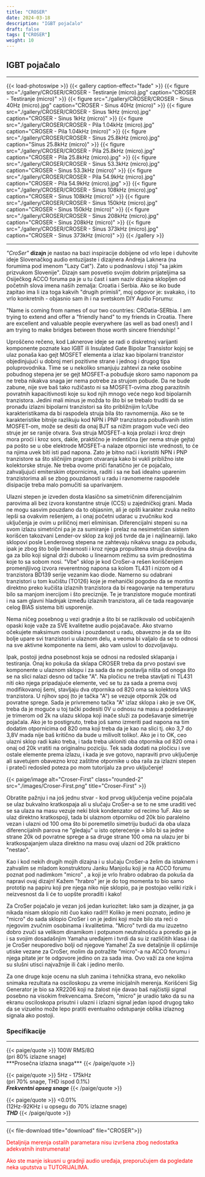 ```yaml
---
title: "CROSER"
date: 2024-03-18
description: "IGBT pojačalo"
draft: false
tags: ["CROSER"]
weight: 10
---
```

## IGBT pojačalo

<hr>
{{< load-photoswipe >}}
{{< gallery caption-effect="fade" >}}
  {{< figure src="./gallery/CROSER/CROSER - Testiranje (micro).jpg" caption="CROSER - Testiranje (micro)" >}}
  {{< figure src="./gallery/CROSER/CROSER - Sinus 40Hz (micro).jpg" caption="CROSER - Sinus 40Hz (micro)" >}}
  {{< figure src="./gallery/CROSER/CROSER - Sinus 1kHz (micro).jpg" caption="CROSER - Sinus 1kHz (micro)" >}}
  {{< figure src="./gallery/CROSER/CROSER - Pila 1.04kHz (micro).jpg" caption="CROSER - Pila 1.04kHz (micro)" >}}
  {{< figure src="./gallery/CROSER/CROSER - Sinus 25.8kHz (micro).jpg" caption="Sinus 25.8kHz (micro)" >}}
  {{< figure src="./gallery/CROSER/CROSER - Pila 25.8kHz (micro).jpg" caption="CROSER - Pila 25.8kHz (micro).jpg" >}}
  {{< figure src="./gallery/CROSER/CROSER - Sinus 53.3kHz (micro).jpg" caption="CROSER - Sinus 53.3kHz (micro)" >}}
  {{< figure src="./gallery/CROSER/CROSER - Pila 54.9kHz (micro).jpg" caption="CROSER - Pila 54.9kHz (micro).jpg" >}}
  {{< figure src="./gallery/CROSER/CROSER - Sinus 108kHz (micro).jpg" caption="CROSER - Sinus 108kHz (micro)" >}}
  {{< figure src="./gallery/CROSER/CROSER - Sinus 150kHz (micro).jpg" caption="CROSER - Sinus 150kHz (micro)" >}}
  {{< figure src="./gallery/CROSER/CROSER - Sinus 208kHz (micro).jpg" caption="CROSER - Sinus 208kHz (micro)" >}}
  {{< figure src="./gallery/CROSER/CROSER - Sinus 373kHz (micro).jpg" caption="CROSER - Sinus 373kHz (micro)" >}}
{{< /gallery >}}
<hr>

*"CroSer"* **dizajn** je nastao na bazi inspiracije dobijene od vrlo lepe i duhovite ideje Slovenačkog audio entuzijaste i dizajnera Andreja Laknera (na forumima pod imenom "Lazy Cat"). Zato u podnaslovu i stoji "sa jakim prizvukom Slovenije". Dizajn sam posvetio svojim dobrim prijateljima sa Osiječkog ACCO foruma pa je u tu čast i sam naziv dizajna sklopljen od početnih slova imena naših zemalja: Croatia i Serbia. Ako se iko bude zapitao ima li iza toga kakvih "drugih primisli", moj odgovor je: svakako, i to vrlo konkretnih - objasnio sam ih i na svetskom DIY Audio Forumu:

"Name is coming from names of our two countries: CROatia-SERbia. I am trying to extend and offer a "friendly hand" to my friends in Croatia. There are excellent and valuable people everywhere (as well as bad ones!) and I am trying to make bridges between those worth sincere friendship! "

Uproščeno rečeno, kod Laknerove ideje se radi o diskretnoj varijanti komponente poznate kao IGBT ili Insulated Gate Bipolar Transistor kojoj se ulaz ponaša kao gejt MOSFET elementa a izlaz kao bipolarni tranzistor objedinjujući u dobroj meri pozitivne strane i jednog i drugog tipa poluprovodnika. Time se u nekoliko smanjuju zahtevi za neke osobine pobudnog stepena jer se gejt MOSFET-a pobuđuje skoro samo naponom pa ne treba nikakva snaga jer nema potrebe za strujom pobude. Da ne bude zabune, nije sve baš tako ružičasto ni sa MOSFET-ovima zbog parazitnih povratnih kapacitivnosti koje su kod njih mnogo veće nego kod bipolarnih tranzistora. Jedini mali minus je možda to što bi se trebalo truditi da se pronađu izlazni bipolarni tranzistori sa što približnijim Ic/Ube karakteristikama da bi raspodela struja bila što ravnomernija. Ako se te karakteristike bitnije razlikuju kod NPN i PNP tranzistora pobuđivanih istim MOSFET-om, može se desiti da onaj BJT sa nižim pragom vuče veći deo struje jer se ranije otvara. Sva struja MOSFET-a koja prolazi i kroz drejn mora proći i kroz sors, dakle, praktično je indentična (jer nema struje gejta) pa pošto se u obe elektrode MOSFET-a nalaze otpornici iste vrednosti, to će na njima uvek biti isti pad napona. Zato je bitno naći i koristiti NPN i PNP tranzistore sa što sličnijim pragom otvaranja kako bi vukli približno iste kolektorske struje. Ne treba ovome priči fanatično jer će pojačalo, zahvaljujući emiterskim otpornicima, raditi i sa ne baš idealno uparenim tranzistorima ali se zbog pouzdanosti u radu i ravnomerne raspodele disipacije treba malo pomučiti sa uparivanjem.

Ulazni stepen je izveden dosta klasično sa simetričnim diferencijalnim parovima ali bez izvora konstantne struje (CCS) u zajedničkoj grani. Mada ne mogu sasvim pouzdano da to objasnim, ali je opšti karakter zvuka nešto lepši sa ovakvim rešenjem, a i onaj početni udarac u zvučniku kod uključenja je ovim u priličnoj meri eliminisan. Diferencijalni stepeni su na svom izlazu simetrični pa je za sumiranje i prelaz na nesimetričan sistem korišćen takozvani Lender-ov sklop za koji još tvrde da je i najlinearniji. Iako sklopovi posle Lenderovog stepena ne zahtevaju nikakvu snagu za pobudu, ipak je zbog što bolje linearnosti i kroz njega propuštena struja dovoljna da ga za bilo koji signal drži duboko u linearnom režimu sa svim prednostima koje to sa sobom nosi. "Vbe" sklop je kod CroSer-a rešen koriščenjem promenjljivog izvora reverentnog napona sa kolom TL431 i nizom od 4 tranzistora BD139 serije vezanim kao diode. Namerno su odabrani tranzistori u tom kučištu (TO126) koje je mehanički pogodno da se montira direktno preko kučišta izlaznih tranzistora da bi reagovanje na temperaturu bilo sa manjom inercijom i što preciznije. Te je tranzistore moguće montirati i na sam glavni hladnjak između izlaznih tranzistora, ali će tada reagovanje celog BIAS sistema biti usporenije.

Nema ničeg posebnog u vezi gradnje a što bi se razlikovalo od uobičajenih opaski koje važe za SVE kvalitetne audio pojačavače. Ako stvarno očekujete maksimum osobina i pouzdanost u radu, obavezno je da se što bolje upare svi tranzistori u ulaznom delu, a veoma bi valjalo da se to odnosi na sve aktivne komponente na šemi, ako vam uslovi to dozvoljavaju.

Ipak, postoji jedna posebnost koja se odnosi na redosled sklapanja i testiranja. Onaj ko pokuša da sklapa CROSER treba da prvo postavi sve komponente u ulaznom sklopu i za sada da ne postavlja ništa od onoga što se na slici nalazi desno od tačke "A". Na pločicu ne treba stavljati ni TL431 niti oko njega pripadajuće elemente, već se tu za sada a prema ovoj modifikovanoj šemi, stavljaju dva otpornika od 820 oma sa kolektora VAS tranzistora. U njihov spoj (to je tačka "A") se vezuje otpornik 20k od povratne sprege. Sada je privremeno tačka "A" izlaz sklopa i ako je sve OK, treba da je moguće u toj tački podesiti 0V u odnosu na masu a podešavanje je trimerom od 2k na ulazu sklopa koji inače služi za podešavanje simetrije pojačala. Ako je to postignuto, treba još samo izmeriti pad napona na tim dodatim otpornicima od 820 oma koji treba da je kao na slici tj. oko 3,7 do 3,8V mada nije baš kritično da bude u milivolt toliko!. Ako je i to OK, ceo ulazni sklop radi kako treba, i tada treba ukloniti oba otpornika od 820 oma i onaj od 20k vratiti na originalnu poziciju. Tek sada dodati na pločicu i sve ostale elemente prema izlazu, i kada je sve gotovo, napraviti prvo uključenje ali savetujem obavezno kroz zaštitne otpornike u oba raila za izlazni stepen i prateči redosled poteza po mom tutorijalu za prvo uključenje!

<p>{{< paige/image alt="Croser-First" class="rounded-2" src="./images/Croser-First.png" title="Croser-First" >}}</p>

Obratite pažnju i na još jednu stvar - kod prvog uključenja večine pojačala se ulaz bukvalno kratkospaja ali u slučaju CroSer-a se to ne sme uraditi već se sa ulaza na masu vezuje neki blok kondenzator od recimo 1uF. Ako se ulaz direktno kratkospoji, tada bi ulaznom otporniku od 20k bio paralelno vezan i ulazni od 100 oma što bi poremetilo simetriju budući da oba ulaza diferencijalnih parova ne "gledaju" u isto opterećenje = bilo bi sa jedne strane 20k od povratne sprege a sa druge strane 100 oma na ulazu jer bi kratkospajanjem ulaza direktno na masu ovaj ulazni od 20k prakticno "nestao".

Kao i kod nekih drugih mojih dizajna i u slučaju CroSer-a želim da istaknem i zahvalim se mladom konstruktoru Janku Manjošu koji je na ACCO forumu poznat pod nadimkom "micro" , a koji je vrlo hrabro odabrao da pokuša da napravi ovaj dizajn! Kažem "hrabro" jer je do tog momenta to bio samo prototip na papiru koji pre njega niko nije sklopio, pa je postojao veliki rizik i neizvesnost da li će to uopšte proraditi i kako!

Za CroSer pojačalo je vezan još jedan kuriozitet: Iako sam ja dizajner, ja ga nikada nisam sklopio niti čuo kako radi!!! Koliko je meni poznato, jedino je "micro" do sada sklopio CroSer i on je jedini koji može bilo sta reći o njegovim zvučnim osobinama i kvalitetima. "Micro" tvrdi da mu izuzetno dobro zvuči sa velikom dinamikom i potpunom neutralnošću a poredio ga je i sa svojim dosadašnjim Yamaha uređajem i tvrdi da su iz različitih klasa i da je CroSer neuporedivo bolji od njegove Yamahe! Za sve detaljnije ili opširnije utiske vezane za CroSer, molim da potražite "micro"-a na ACCO forumu i njega pitate jer te odgovore jedino on za sada ima. Ovo važi za one kojima su slušni utisci najvažnije ili čak i jedino merilo.

Za one druge koje ocenu na sluh zanima i tehnička strana, evo nekoliko snimaka rezultata na osciloskopu za vreme inicijalnih merenja. Korišćeni Sig Generator je bio sa XR2206 koji na žalost nije davao baš najčistiji signal posebno na visokim frekvencama. Srećom, "micro" je uradio tako da su na ekranu osciloskopa prisutni i ulazni i izlazni signal jedan ispod drugog tako da se vizuelno može lepo pratiti eventualno odstupanje oblika izlaznog signala ako postoji.

### Specifikacije
<hr>
{{< paige/quote >}}
100W RMS/8Ω<br>(pri 80% izlazne snage)<br>***Prosečna izlazna snaga***
{{< /paige/quote >}}

{{< paige/quote >}}
5Hz - 175kHz<br>(pri 70% snage, THD ispod 0.1%)<br>***Frekventni opseg snage***
{{< /paige/quote >}}

{{< paige/quote >}}
<0.01%<br>(12Hz-92KHz i u opsegu do 70% izlazne snage)<br>***THD***
{{< /paige/quote >}}
<hr>

{{< file-download title="download" file="CROSER">}}

<p style="color: red;" class="text-center">Detaljnija merenja ostalih parametara nisu izvršena zbog nedostatka adekvatnih instrumenata!</p>

<p style="color: red;" class="text-center">Ako ste manje iskusni u gradnji audio uređaja, preporučujem da pogledate neka uputstva u TUTORIJALIMA.</p>
